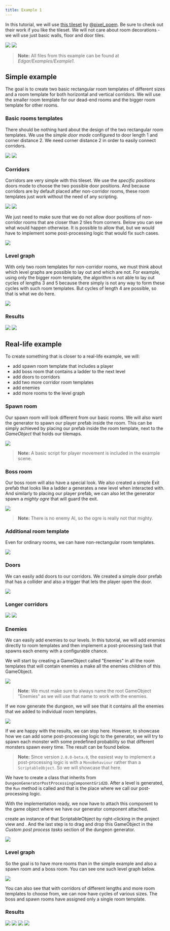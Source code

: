 ```yaml
---
title: Example 1
---
```


In this tutorial, we will use [this tileset](https://pixel-poem.itch.io/dungeon-assetpuck) by [@pixel_poem](https://twitter.com/pixel_poem). Be sure to check out their work if you like the tileset. We will not care about room decorations - we will use just basic walls, floor and door tiles. 

<Gallery>
    <Image src="2d/examples/example1/result1.png" caption="Simple example" />
    <Image src="2d/examples/example1/result_reallife1.png" caption="Real-life example" />
</Gallery>

> **Note:** All files from this example can be found at *Edgar/Examples/Example1*.

<ExampleFeatures id="example-1" />

## Simple example

The goal is to create two basic rectangular room templates of different sizes and a room template for both horizontal and vertical corridors. We will use the smaller room template for our dead-end rooms and the bigger room template for other rooms.

### Basic rooms templates

There should be nothing hard about the design of the two rectangular room templates. We use the *simple* *door mode* configured to door length 1 and corner distance 2. We need corner distance 2 in order to easily connect corridors.

<Gallery>
    <Image src="2d/examples/example1/room1.png" caption="Bigger room" />
    <Image src="2d/examples/example1/room2.png" caption="Smaller room" />
</Gallery>

### Corridors

Corridors are very simple with this tileset. We use the *specific positions* doors mode to choose the two possible door positions. And because corridors are by default placed after non-corridor rooms, these room templates just work without the need of any scripting.

<Gallery>
    <Image src="2d/examples/example1/corridor_horizontal.png" caption="Horizontal corridor" />
    <Image src="2d/examples/example1/corridor_vertical.png" caption="Vertical corridor" />
</Gallery>

We just need to make sure that we do not allow door positions of non-corridor rooms that are closer than 2 tiles from corners. Below you can see what would happen otherwise. It is possible to allow that, but we would have to implement some post-processing logic that would fix such cases.

<Image src="2d/examples/example1/wrong_corridor.png" caption="Incorrect corridor connection" />  

### Level graph

With only two room templates for non-corridor rooms, we must think about which level graphs are possible to lay out and which are not. For example, using only the bigger room template, the algorithm is not able to lay out cycles of lengths 3 and 5 because there simply is not any way to form these cycles with such room templates. But cycles of length 4 are possible, so that is what we do here.

<Image src="2d/examples/example1/level_graph1.png" caption="Level graph" />

### Results

<Gallery>
    <Image src="2d/examples/example1/result2.png" caption="Example result" />
    <Image src="2d/examples/example1/result3.png" caption="Example result" />
</Gallery>

## Real-life example

To create something that is closer to a real-life example, we will:
- add spawn room template that includes a player
- add boss room that contains a ladder to the next level
- add doors to corridors
- add two more corridor room templates
- add enemies
- add more rooms to the level graph

### Spawn room

Our spawn room will look different from our basic rooms. We will also want the generator to spawn our player prefab inside the room. This can be simply achieved by placing our prefab inside the room template, next to the *GameObject* that holds our tilemaps.

<Image src="2d/examples/example1/spawn.png" caption="Spawn room with player prefab" />

> **Note:** A basic script for player movement is included in the example scene.

### Boss room

Our boss room will also have a special look. We also created a simple Exit prefab that looks like a ladder a generates a new level when interacted with. And similarly to placing our player prefab, we can also let the generator spawn a *mighty ogre* that will guard the exit.

<Image src="2d/examples/example1/boss.png" caption="Boss room template with exit prefab" />

> **Note:** There is no enemy AI, so the ogre is really not that mighty.

### Additional room template

Even for ordinary rooms, we can have non-rectangular room templates.

<Gallery cols={2}>
    <Image src="2d/examples/example1/room3.png" caption="Additional room tempalte" />
</Gallery>

### Doors

We can easily add doors to our corridors. We created a simple door prefab that has a collider and also a trigger that lets the player open the door.

<Image src="2d/examples/example1/corridor_doors.png" caption="Corridor with doors" />

### Longer corridors

<Gallery cols={2}>
    <Image src="2d/examples/example1/corridor_horizontal2.png" caption="Longer horizontal corridor" />
    <Image src="2d/examples/example1/corridor_vertical2.png" caption="Longer vertical corridor" />
</Gallery>

### Enemies

We can easily add enemies to our levels. In this tutorial, we will add enemies directly to room templates and then implement a post-processing task that spawns each enemy with a configurable chance. 

We will start by creating a GameObject called "Enemies" in all the room templates that will contain enemies a make all the enemies children of this GameObject.

<Image src="2d/examples/example1/room_with_monsters.png" caption="Enemies added to the room template" />

> **Note:** We must make sure to always name the root GameObject "Enemies" as we will use that name to work with the enemies.

If we now generate the dungeon, we will see that it contains all the enemies that we added to individual room templates.

<Image src="2d/examples/example1/dungeon_with_monsters.png" caption="Dungeon with monsters" />

If we are happy with the results, we can stop here. However, to showcase how we can add some post-processing logic to the generator, we will try to spawn each monster with some predefined probability so that different monsters spawn every time. The result can be found below.

> **Note:** Since version `2.0.0-beta.0`, the easiest way to implement a post-processing logic is with a `MonoBehaviour` rather than a `ScriptableObject`. So we will showcase that here.

We have to create a class that inherits from `DungeonGeneratorPostProcessingComponentGrid2D`. After a level is generated, the `Run` method is called and that is the place where we call our post-processing logic.

<ExternalCode name="2d_example1_postProcessingComponent" />

With the implementation ready, we now have to attach this component to the game object where we have our generator component attached.

 create an instance of that ScriptableObject by right-clicking in the project view and <Path path="2d:Examples/Example 1/Post-processing" />. And the last step is to drag and drop this GameObject in the *Custom post process tasks* section of the dungeon generator.

<Image src="2d/examples/example1/custom_post_processing_component.png" caption="Attach the component to the game object with the generator" />

### Level graph

So the goal is to have more rooms than in the simple example and also a spawn room and a boss room. You can see one such level graph below.

<Image src="2d/examples/example1/level_graph2.png" caption="Level graph" />

You can also see that with corridors of different lengths and more room templates to choose from, we can now have cycles of various sizes. The boss and spawn rooms have assigned only a single room template.

### Results

<Gallery cols={2} fixedHeight>
    <Image src="2d/examples/example1/result_reallife2.png" caption="Example result" />
    <Image src="2d/examples/example1/result_reallife3.png" caption="Example result" />
    <Image src="2d/examples/example1/result_reallife4.png" caption="Example result with enemies" />
    <Image src="2d/examples/example1/result_reallife5.png" caption="Example result with enemies" />
</Gallery>
